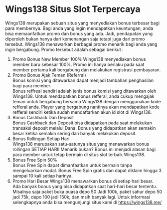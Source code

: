 # Wings138 Situs Slot Terpercaya
Wings138 merupakan sebuah situs yang menyediakan bonus terbesar bagi para membernya. Bagi anda yang ingin mendapatkan keuntungan, anda bisa memaanfatkan promo dan bonus yang ada.  Jadi, pendapatan yang diperoleh bukan hanya dari kemenangan saja tetapi juga dari promo tersebut. Wings138 menawarkan berbagai promo menarik bagi anda yang ingin bergabung. Promo tersebut adalah sebagai berikut :  
1. Promo Bonus New Member 100%     Wings138 menyediakan bonus member baru sebesar 100%. Promo ini hanya berlaku pada saat member pertama kali bergabung dan melakukan registrasi pembayaran.  
2. Promo Bonus Ajak Teman (Referral)     
Bonus komisi yang ditawarkan dapat menjadi tambahan penghasilan bagi para member.  
Bonus reffreal sendiri adalah jenis bonus komisi yang ditawarkan oleh Wings138. Untuk mendapatkan bonus refferal, anda cukup mengajak teman untuk bergabung bersama Wings138 dengan menggunakan kode refferal anda. Player yang bergabung nantinya akan mendapatkan kode refferal sendiri ketika sudah mendaftarkan akun id slot di Wings138. 
3. Bonus Cashback Dan Deposit     
Bonus Cashback dan Deposit bisa didapatkan pada saat melakukan transaksi deposit melalui Dana. Bonus yang didapatkan akan semakin besar ketika semakin sering dan banyak melakukan deposit. 
4. Bonus Rollingan Setiap Hari     
Wings138 merupakan satu-satunya situs yang menawarkan bonus rollingan SETIAP HARI! Menarik bukan? Bonus ini menjadi alasan bagi para member untuk tetap bermain di situs slot terbaik Wings138.  
5. Bonus Free Spin 50%     
Bonus Free Spin dapat dimanfaatkan untuk bermain tanpa mengeluarkan modal. Bonus Free Spin gratis  dan dapat diklaim hingga 3 sampai 10 kali setiap harinya.  
6. Promo Hari Besar
Wings138 menawarkan bonus di setiap hari besar. Ada banyak bonus yang bisa didapatkan saat hari-hari besar tententu. Misalnya saja paket buka puasa depo 50 Jadi 100k, paket sahur depo 50 jadi 75k, depo 100 jadi 150k, dan msih banyak lagi.  Untuk informasi selengkapnya anda bisa mengunjungi situs kami di https://wings138.me/
